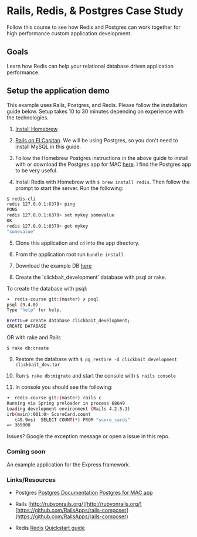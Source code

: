 # Rails, Redis, & Postgres Case Study

Follow this course to see how Redis and Postgres can work together for high performance custom application development.

## Goals

Learn how Redis can help your relational database driven application performance.

## Setup the application demo

This example uses Rails, Postgres, and Redis. Please follow the installation guide below. Setup takes 10 to 30 minutes depending on experience with the technologies.

1. [Install Homebrew](http://brew.sh/)

2. [Rails on El Capitan](https://gorails.com/setup/osx/10.11-el-capitan). We will be using Postgres, so you don't need to install MySQL in this guide.

3. Follow the Homebrew Postgres instructions in the above guide to install with or download the Postgres app for MAC [here](http://postgresapp.com/). I find the Postgres app to be very useful.

4. Install Redis with Homebrew with `$ brew install redis`. Then follow the prompt to start the server. Run the following:

```bash
$ redis-cli
redis 127.0.0.1:6379> ping
PONG
redis 127.0.0.1:6379> set mykey somevalue
OK
redis 127.0.0.1:6379> get mykey
"somevalue"
```

5. Clone this application and `cd` into the app directory.

6. From the application root run `bundle install`

7. Download the example DB [here](http://bwcompsci.s3.amazonaws.com/presentations/clickbait_dev.tar)

8. Create the 'clickbait_development' database with psql or rake.

To create the database with psql:

```bash
➜  redis-course git:(master) ✗ psql
psql (9.4.0)
Type "help" for help.

BrettU=# create database clickbait_development;
CREATE DATABASE
```

OR with rake and Rails

`$ rake db:create`


9. Restore the database with `$ pg_restore -d clickbait_development clickbait_dev.tar`

10. Run `$ rake db:migrate` and start the console with `$ rails console`

11. In console you should see the following:

```bash
➜  redis-course git:(master) rails c
Running via Spring preloader in process 68649
Loading development environment (Rails 4.2.5.1)
irb(main):001:0> ScoreCard.count
   (49.9ms)  SELECT COUNT(*) FROM "score_cards"
=> 365000
```

Issues? Google the exception message or open a issue in this repo.


### Coming soon

An example application for the Express framework.


### Links/Resources

- Postgres
[Postgres Documentation](http://www.postgresql.org/docs/9.5/interactive/index.html)
[Postgres for MAC app](http://postgresapp.com/)

- Rails
[http://rubyonrails.org/](http://rubyonrails.org/)
[https://github.com/RailsApps/rails-composer](https://github.com/RailsApps/rails-composer)

- Redis
[Redis](http://redis.io/)
[Quickstart guide](http://redis.io/topics/quickstart)
